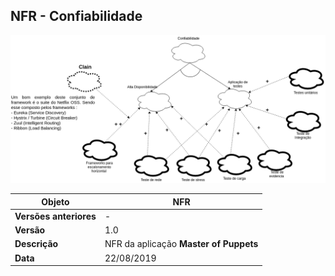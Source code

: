 
## NFR - Confiabilidade

![nfr confiabilidade](../../img/nfr_confiabilidade.png)

|**Objeto**|**NFR**|
|--|--|
|**Versões anteriores**| - |
|**Versão**| 1.0 |
| **Descrição** | NFR da aplicação **Master of Puppets**|
| **Data** | 22/08/2019 |

